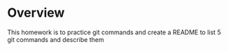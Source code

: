 # Overview
This homework is to practice git commands and create a README to list 5 git commands and describe them